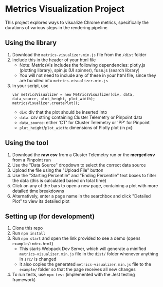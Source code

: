 # Metrics Visualization Project

This project explores ways to visualize Chrome metrics, specifically the durations of various steps in the rendering pipeline.

## Using the library

1. Download the `metrics-visualizer.min.js` file from the `/dist` folder
2. Include this in the header of your html file
   * Note: MetricsVis includes the following dependencies: plotly.js (plotting library), spin.js (UI spinner), fuse.js (search library)
   * You will not need to include any of these in your html file, since they are bundled into `metrics-visualizer.min.js`
3. In your script, use
    ```
    var metricsVisualizer = new MetricsVisualizer(div, data, data_source, plot_height, plot_width);
    metricsVisualizer.createPlot();
    ```
   * `div`: div that the plot should be inserted into
   * `data`: csv string containing Cluster Telemetry or Pinpoint data
   * `data_source`: either 'CT' for Cluster Telemetry or 'PP' for Pinpoint
   * `plot_height`/`plot_width`: dimensions of Plotly plot (in px)

## Using the tool

1. Download the **raw csv** from a Cluster Telemetry run or the **merged csv** from a Pinpoint run
2. Use the "Data Source" dropdown to select the correct data source
3. Upload the file using the "Upload File" button
4. Use the "Starting Percentile" and "Ending Percentile" text boxes to filter the data (this is calculated based on total time)
5. Click on any of the bars to open a new page, containing a plot with more detailed time breakdowns
6. Alternatively, enter a page name in the searchbox and click "Detailed Plot" to view its detailed plot


## Setting up (for development)

 1. Clone this repo
 2. Run `npm install`
 3. Run `npm start` and open the link provided to see a demo (opens `example/index.html`)
    * This starts Webpack Dev Server, which will generate a minified `metrics-visualizer.min.js` file in the `dist/` folder whenever anything in `src/` is changed
    * It also copies the generated `metrics-visualizer.min.js` file to the `example/` folder so that the page receives all new changes
 4. To run tests, use `npm test` (implemented with the Jest testing framework)